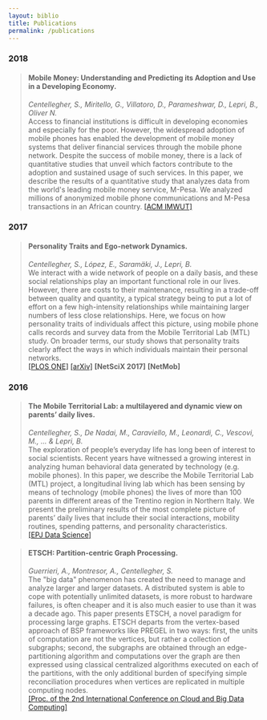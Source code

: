 ```yaml
---
layout: biblio
title: Publications
permalink: /publications
---
```


### 2018

>#### __Mobile Money: Understanding and Predicting its Adoption and Use in a Developing Economy.__
>*Centellegher, S., Miritello, G., Villatoro, D., Parameshwar, D., Lepri, B., Oliver N.*  
Access to financial institutions is difficult in developing economies and especially for the poor. However, the widespread adoption of mobile phones has enabled the development of mobile money systems that deliver financial services through the mobile phone network. Despite the success of mobile money, there is a lack of quantitative studies that unveil which factors contribute to the adoption and sustained usage of such services. In this paper, we describe the results of a quantitative study that analyzes data from the world's leading mobile money service, M-Pesa. We analyzed millions of anonymized mobile phone communications and M-Pesa transactions in an African country.
[[ACM IMWUT]][imwut-mobile]


### 2017

>#### __Personality Traits and Ego-network Dynamics.__
>*Centellegher, S., López, E., Saramäki, J., Lepri, B.*  
We interact with a wide network of people on a daily basis, and these social relationships play an important functional role in our lives. However, there are costs to their maintenance, resulting in a trade-off between quality and quantity, a typical strategy being to put a lot of effort on a few high-intensity relationships while maintaining larger numbers of less close relationships.  Here, we focus on how personality traits of individuals affect this picture, using mobile phone calls records and survey data from the Mobile Territorial Lab (MTL) study. On broader terms, our study shows that personality traits clearly affect the ways in which individuals maintain their personal networks.  
[[PLOS ONE]][plos-pers] [[arXiv]][arxiv-pers] **[NetSciX 2017]** **[NetMob]**

### 2016

>#### __The Mobile Territorial Lab: a multilayered and dynamic view on parents’ daily lives.__
>*Centellegher, S., De Nadai, M., Caraviello, M., Leonardi, C., Vescovi, M., ... & Lepri, B.*  
>The exploration of people’s everyday life has long been of interest to social scientists. Recent years have witnessed a growing interest in analyzing human behavioral data generated by technology (e.g. mobile phones).
In this paper, we describe the Mobile Territorial Lab (MTL) project, a longitudinal living lab which has been sensing by means of technology (mobile phones) the lives of more than 100 parents in different areas of the Trentino region in Northern Italy. We present the preliminary results of the most complete picture of parents’ daily lives that include their social interactions, mobility routines, spending patterns, and personality characteristics.  
[[EPJ Data Science]][epj-mtl]


>#### __ETSCH: Partition-centric Graph Processing.__
>*Guerrieri, A., Montresor, A., Centellegher, S.*  
>The "big data" phenomenon has created the need to manage and analyze larger and larger datasets. A distributed system is able to cope with potentially unlimited datasets, is more robust to hardware failures, is often cheaper and it is also much easier to use than it was a decade ago.
This paper presents ETSCH, a novel paradigm for processing large graphs. ETSCH departs from the vertex-based approach of BSP frameworks like PREGEL in two ways: first, the units of computation are not the vertices, but rather a collection of subgraphs; second, the subgraphs are obtained through an edge-partitioning algorithm and computations over the graph are then expressed using classical centralized algorithms executed on each of the partitions, with the only additional burden of specifying simple reconciliation procedures when vertices are replicated in multiple computing nodes.  
[[Proc. of the 2nd International Conference on Cloud and Big Data Computing]][cbdcom-etsch]

[imwut-mobile]: https://scentellegher.github.io/assets/docs/centellegher2018mobile.pdf
[plos-pers]: http://journals.plos.org/plosone/article?id=10.1371/journal.pone.0173110
[arxiv-pers]: https://arxiv.org/abs/1702.06458
[epj-mtl]: http://epjdatascience.springeropen.com/articles/10.1140/epjds/s13688-016-0064-6
[cbdcom-etsch]: http://disi.unitn.it/~montreso/pubs/papers/cbdcom16.pdf